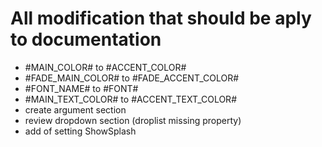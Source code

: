 # All modification that should be aply to documentation

- #MAIN_COLOR# to #ACCENT_COLOR#
- #FADE_MAIN_COLOR# to #FADE_ACCENT_COLOR#
- #FONT_NAME# to #FONT#
- #MAIN_TEXT_COLOR# to #ACCENT_TEXT_COLOR#
- create argument section
- review dropdown section (droplist missing property)
- add of setting ShowSplash
